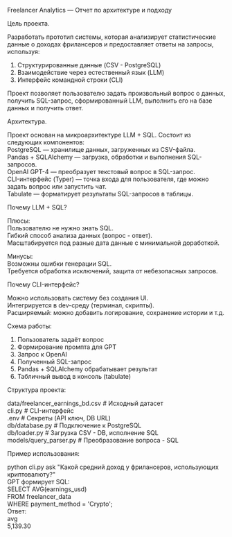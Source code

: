 Freelancer Analytics — Отчет по архитектуре и подходу

Цель проекта.

Разработать прототип системы, которая анализирует статистические данные о доходах фрилансеров и предоставляет ответы на запросы, используя:

1. Cтруктурированные данные (CSV - PostgreSQL)
2. Взаимодействие через естественный язык (LLM)
3. Интерфейс командной строки (CLI)

Проект позволяет пользователю задать произвольный вопрос о данных, получить SQL-запрос, сформированный LLM, выполнить его на базе данных и получить ответ.

Архитектура.

Проект основан на микроархитектуре LLM + SQL. Состоит из следующих компонентов:\
PostgreSQL — хранилище данных, загруженных из CSV-файла.\
Pandas + SQLAlchemy — загрузка, обработки и выполнения SQL-запросов.\
OpenAI GPT-4 — преобразует текстовый вопрос в SQL-запрос.\
CLI-интерфейс (Typer) — точка входа для пользователя, где можно задать вопрос или запустить чат.\
Tabulate — форматирует результаты SQL-запросов в таблицы.

Почему LLM + SQL?

Плюсы:\
Пользователю не нужно знать SQL.\
Гибкий способ анализа данных (вопрос - ответ).\
Масштабируется под разные дата данные с минимальной доработкой.

Минусы:\
Возможны ошибки генерации SQL.\
Требуется обработка исключений, защита от небезопасных запросов.

Почему CLI-интерфейс?

Можно использовать систему без создания UI.\
Интегрируется в dev-среду (терминал, скрипты).\
Расширяемый: можно добавить логирование, сохранение истории и т.д.

Схема работы:

1. Пользователь задаёт вопрос
2. Формирование промпта для GPT
3. Запрос к OpenAI
4. Полученный SQL-запрос
5. Pandas + SQLAlchemy обрабатывает результат
6. Табличный вывод в консоль (tabulate)

Структура проекта:

data/freelancer_earnings_bd.csv  # Исходный датасет\
cli.py # CLI-интерфейс\
.env # Секреты (API ключ, DB URL)\
db/database.py # Подключение к PostgreSQL\
db/loader.py # Загрузка CSV - DB, исполнение SQL\
models/query_parser.py   # Преобразование вопроса - SQL

Пример использования:

python cli.py ask "Какой средний доход у фрилансеров, использующих криптовалюту?"\
GPT формирует SQL:\
SELECT AVG(earnings_usd)\
FROM freelancer_data\
WHERE payment_method = 'Crypto';\
Ответ:\
avg\
5,139.30





